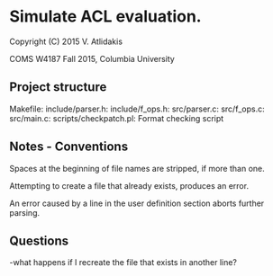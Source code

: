 Simulate ACL evaluation.
==
Copyright (C) 2015 V. Atlidakis

COMS W4187 Fall 2015, Columbia University

## Project structure

Makefile:
include/parser.h:
include/f_ops.h:
src/parser.c:
src/f_ops.c:
src/main.c:
scripts/checkpatch.pl: Format checking script

## Notes - Conventions
Spaces at the beginning of file names are stripped, if more than one.

Attempting to create a file that already exists, produces an error.

An error caused by a line in the user definition section aborts further parsing.

## Questions
-what happens if I recreate the file that exists in another line?
